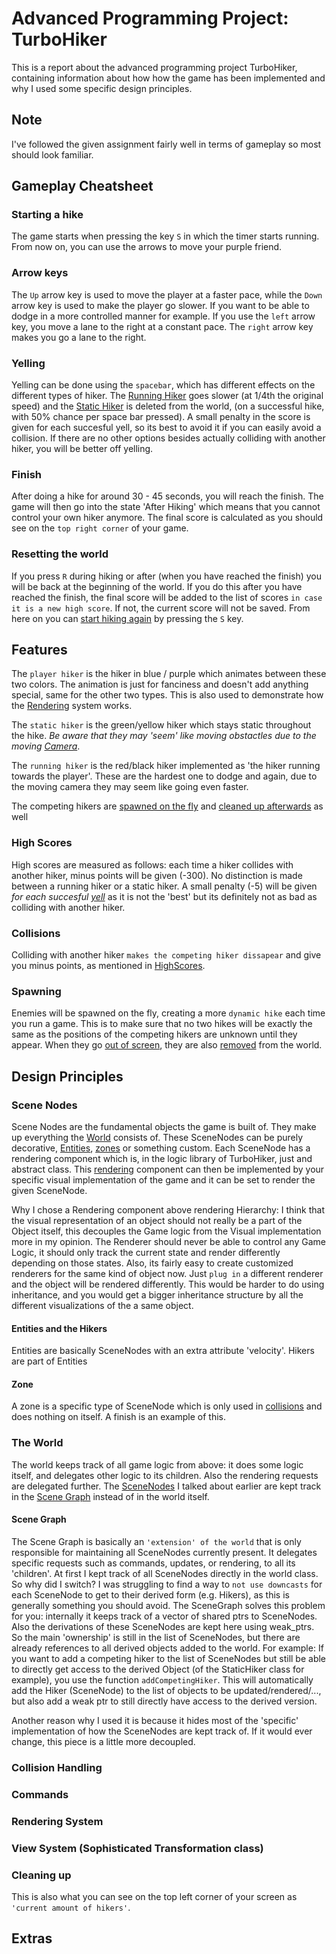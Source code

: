 # Advanced Programming Project: TurboHiker

This is a report about the advanced programming project TurboHiker, 
containing information about how how the game has been implemented and why I used some specific design principles.

## Note

I've followed the given assignment fairly well in terms of gameplay so most should look familiar.

## Gameplay Cheatsheet

### Starting a hike
The game starts when pressing the key `S` in which the timer starts running. 
From now on, you can use the arrows to move your purple friend.

### Arrow keys

The `Up` arrow key is used to move the player at a faster pace, while the `Down` arrow key is used to make the player go slower.
If you want to be able to dodge in a more controlled manner for example. If you use the `left` arrow key, you move a lane to the right at a constant pace. The `right` arrow key makes you go a lane to the right.

### Yelling

Yelling can be done using the `spacebar`, which has different effects on the different types of hiker. The [Running Hiker](#running-hiker) goes slower (at 1/4th the original speed) and the [Static Hiker](#static-hiker) is deleted from the world, (on a successful hike, with 50% chance per space bar pressed). A small penalty in the score is given for each succesful yell, so its best to avoid it if you can easily avoid a collision. If there are no other options besides actually colliding with another hiker, you will be better off yelling.

### Finish

After doing a hike for around 30 - 45 seconds, you will reach the finish. The game will then go into the state 'After Hiking' which means that you cannot control your own hiker anymore. The final score is calculated as you should see on the `top right corner` of your game.

### Resetting the world

If you press `R` during hiking or after (when you have reached the finish) you will be back at the beginning of the world. If you do this after you have reached the finish, the final score will be added to the list of scores `in case it is a new high score`. If not, the current score will not be saved. From here on you can [start hiking again](#starting-a-hike) by pressing the `S` key.

## Features

The `player hiker` is the hiker in blue / purple which animates between these two colors. The animation is just for fanciness and doesn't add anything special, same for the other two types. This is also used to demonstrate how the [Rendering](#Rendering) system works.

The `static hiker` is the green/yellow hiker which stays static throughout the hike. *Be aware that they may 'seem' like moving obstactles due to the moving [Camera](#Camera)*.

The `running hiker` is the red/black hiker implemented as 'the hiker running towards the player'. These are the hardest one to dodge and again, due to the moving camera they may seem like going even faster.

The competing hikers are [spawned on the fly](#enemygeneration) and [cleaned up afterwards](#markforremoval) as well

### High Scores

High scores are measured as follows: each time a hiker collides with another hiker, minus points will be given (-300). No distinction is made between a running hiker or a static hiker. A small penalty (-5) will be given *for each succesful [yell](#yelling)* as it is not the 'best' but its definitely not as bad as colliding with another hiker.

### Collisions

Colliding with another hiker `makes the competing hiker dissapear` and give you minus points, as mentioned in [HighScores](#high-scores).

### Spawning

Enemies will be spawned on the fly, creating a more `dynamic hike` each time you run a game. This is to make sure that no two hikes will be exactly the same as the positions of the competing hikers are unknown until they appear. When they go [out of screen](#view-system), they are also [removed](#cleaned) from the world.

## Design Principles 

### Scene Nodes

Scene Nodes are the fundamental objects the game is built of. They make up everything the [World](#the-world) consists of. These SceneNodes can be purely decorative, [Entities](#entities-and-the-hikers), [zones](#zones) or something custom. Each SceneNode has a rendering component which is, in the logic library of TurboHiker, just and abstract class. This [rendering](#rendering-system) component can then be implemented by your specific visual implementation of the game and it can be set to render the given SceneNode.

Why I chose a Rendering component above rendering Hierarchy: I think that the visual representation of an object should not really be a part of the Object itself, this decouples the Game logic from the Visual implementation more in my opinion. The Renderer should never be able to control any Game Logic, it should only track the current state and render differently depending on those states. Also, its fairly easy to create customized renderers for the same kind of object now. Just `plug in` a different renderer and the object will be rendered differently. This would be harder to do using inheritance, and you would get a bigger inheritance structure by all the different visualizations of the a same object.

#### Entities and the Hikers

Entities are basically SceneNodes with an extra attribute 'velocity'. Hikers are part of Entities

#### Zone

A zone is a specific type of SceneNode which is only used in [collisions](#collision-handling) and does nothing on itself. A finish is an example of this.

### The World

The world keeps track of all game logic from above: it does some logic itself, and delegates other logic to its children. Also the rendering requests are delegated further. The [SceneNodes](#scene-nodes) I talked about earlier are kept track in the [Scene Graph](#scene-graph) instead of in the world itself.
#### Scene Graph

The Scene Graph is basically an `'extension' of the world` that is only responsible for maintaining all SceneNodes currently present. It delegates specific requests such as commands, updates, or rendering, to all its 'children'. At first I kept track of all SceneNodes directly in the world class. So why did I switch? I was struggling to find a way to `not use downcasts` for each SceneNode to get to their derived form (e.g. Hikers), as this is generally something you should avoid. The SceneGraph solves this problem for you: internally it keeps track of a vector of shared ptrs to SceneNodes. Also the derivations of these SceneNodes are kept here using weak_ptrs. So the main 'ownership' is still in the list of SceneNodes, but there are already references to all derived objects added to the world. For example: If you want to add a competing hiker to the list of SceneNodes but still be able to directly get access to the derived Object (of the StaticHiker class for example), you use the function `addCompetingHiker`. This will automatically add the Hiker (SceneNode) to the list of objects to be updated/rendered/..., but also add a weak ptr to still directly have access to the derived version.

Another reason why I used it is because it hides most of the 'specific' implementation of how the SceneNodes are kept track of. If it would ever change, this piece is a little more decoupled.

### Collision Handling

### Commands
### Rendering System

### View System (Sophisticated Transformation class)

### Cleaning up

This is also what you can see on the top left corner of your screen as `'current amount of hikers'`.

## Extras